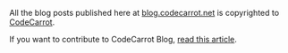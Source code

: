 All the blog posts published here at [blog.codecarrot.net](//blog.codecarrot.net/) is copyrighted to [CodeCarrot](//codecarrot.net/).

If you want to contribute to CodeCarrot Blog, [read this article](//blog.codecarrot.net/want-to-write-for-us).